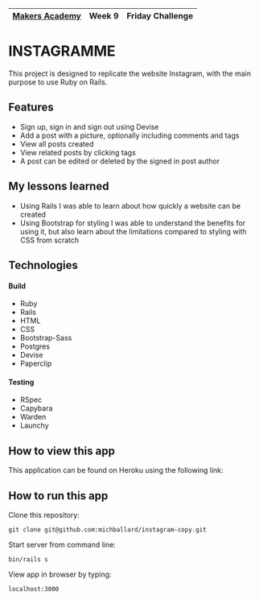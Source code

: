 | [Makers Academy](http://www.makersacademy.com) | Week 9 | Friday Challenge |
| ------ | ------ | ------ |

# INSTAGRAMME

This project is designed to replicate the website Instagram, with the main purpose to use Ruby on Rails.  

<insert image>


## Features
- Sign up, sign in and sign out using Devise
- Add a post with a picture, optionally including comments and tags
- View all posts created
- View related posts by clicking tags
- A post can be edited or deleted by the signed in post author


## My lessons learned
- Using Rails I was able to learn about how quickly a website can be created
- Using Bootstrap for styling I was able to understand the benefits for using it, but also learn about the limitations compared to styling with CSS from scratch


## Technologies

#### Build
- Ruby 
- Rails
- HTML
- CSS
- Bootstrap-Sass
- Postgres
- Devise
- Paperclip

#### Testing
- RSpec
- Capybara
- Warden
- Launchy

## How to view this app

This application can be found on Heroku using the following link: 
<insert heroku link>

## How to run this app

Clone this repository:
```shell
git clone git@github.com:michballard/instagram-copy.git
```

Start server from command line:
```shell
bin/rails s
```

View app in browser by typing:
```
localhost:3000
```